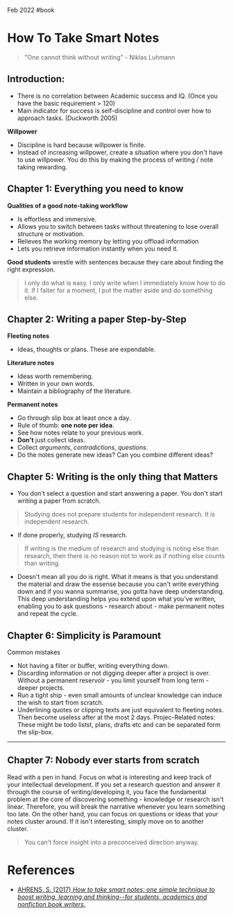 Feb 2022
 #book

# How To Take Smart Notes
> "One cannot think without writing" - Niklas Luhmann
## Introduction:
- There is no correlation between Academic success and IQ. (Once you have the basic requirement > 120)
- Main indicator for success is self-discipline and control over how to approach tasks. (Duckworth 2005)

**Willpower**
- Discipline is hard because willpower is finite. 
- Instead of increasing willpower, create a situation where you don't have to use willpower. You do this by making the process of writing / note taking rewarding.

## Chapter 1: Everything you need to know
**Qualities of a good note-taking workflow**
- Is effortless and immersive.
- Allows you to switch between tasks without threatening to lose overall structure or motivation.
- Relieves the working memory by letting you offload information
- Lets you retrieve information instantly when you need it. 

**Good students** wrestle with sentences because they care about finding the right expression.  
> I only do what is easy. I only write when I immediately know how to do it. If I falter for a moment, I put the matter aside and do something else. 



## Chapter 2: Writing a paper Step-by-Step
**Fleeting notes**
- Ideas, thoughts or plans. These are expendable.

**Literature notes**
* Ideas worth remembering.
* Written in your own words.
* Maintain a bibliography of the literature.
   
**Permanent notes**
* Go through slip box at least once a day.
* Rule of thumb: **one note per idea**.
* See how notes relate to your previous work.
* **Don't** just collect ideas. 
* Collect *arguments*, *contradictions*, *questions*.
* Do the notes generate new ideas? Can you combine different ideas?
   
## Chapter 5: Writing is the only thing that Matters
- You don't select a question and start answering a paper. You don't start writing a paper from scratch.
> Studying does not prepare students for independent research. It *is* independent research.
- If done properly, studying *IS* research. 
> If writing is the medium of research and studying is noting else than research, then there is no reason not to work as if nothing else counts than writing. 
- Doesn't mean all you do is right. What it means is that you understand the material and draw the essense because you can't write everything down and if you wanna summarise, you gotta have deep understanding. This deep understanding helps you extend upon what you've written, enabling you to ask questions - research about - make permanent notes and repeat the cycle. 
## Chapter 6: Simplicity is Paramount
Common mistakes
- Not having a filter or buffer, writing everything down. 
- Discarding information or not digging deeper after a project is over. Without a permanent reservoir - you limit yourself from long term - deeper projects. 
- Run a tight ship - even small amounts of unclear knowledge can induce the wish to start from scratch. 
- Underlining quotes or clipping texts are just equivalent to fleeting notes. Then become useless after at the most 2 days. 
Projec-Related notes: These might be todo listst, plans, drafts etc and can be separated form the slip-box. 



---
## Chapter 7: Nobody ever starts from scratch
Read with a pen in hand. Focus on what is interesting and keep track of your intellectual development. 
If you set a research question and answer it through the course of writing/developing it, you face the fundamental problem at the core of discovering something - knowledge or research isn't linear. Therefore, you will break the narrative whenever you learn something too late. 
On the other hand, you can focus on questions or ideas that your notes cluster around. If it isn't interesting, simply move on to another cluster. 
> You can't force insight into a preconceived direction anyway. 


# References
-  [AHRENS, S. (2017) *How to take smart notes: one simple technique to boost writing, learning and thinking--for students, academics and nonfiction book writers*.](https://www.goodreads.com/book/show/34507927-how-to-take-smart-notes)